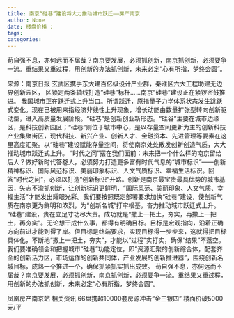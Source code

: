 ```yaml
---
title: 南京“硅巷”建设将大力推动城市跃迁——房产南京
author: None
date: 楼盘价格 : 
tags: 
categories: 
---
```

苟自强不息，亦何远而不届哉？南京要发展，必须抓创新，南京抓创新，必须要争一流。重结果又重过程，用创新的办法抓创新，未来必定“心有所指，梦终会圆”。
<!-- more -->
来源：南京日报
玄武区携手东大建百亿级设计产业群，秦淮区六大工程助建无边界创新园区，
区锁定两条轴线打造“硅巷”标杆……南京“硅巷”建设正在紧锣密鼓推进。
我国城市正在跃迁式上升当口。所谓跃迁，原指量子力学体系状态发生跳跃式变化。现在已被用来指经济非线性上升现象，增长动能由数量扩张型转向创新驱动型，进入高质量发展阶段。“硅巷”是创新创业新形态。“硅谷”主要在城市边缘区，是科技创新园区；“硅巷”则位于城市中心，是以存量空间更新为主的创新科技产业集聚街区，现代科技、新兴产业、创新人才、金融资本、先进管理等要素在这里高度汇聚。以“硅巷”建设赋能存量空间，将使南京处处散发创新创造气质，大大推动城市跃迁式上升。
“时代之问”摆在我们面前：未来把一个什么样的南京留给后人？做好新时代答卷人，必须努力打造更多富有时代气息的“城市标识”——创新精神标识、国际风范标识、美丽印象标识、人文气质标识、幸福生活标识。回答“时代之问”，必须以打造“创新标识”开路。创新是南京最宝贵最具优势的城市基因，矢志不渝抓创新，让创新标识更鲜明，“国际风范、美丽印象、人文气质、幸福生活”才能发出耀眼光彩。我们要按照既定部署要求加快“硅巷”建设，使创新气质在南京更为鲜明和浓烈，为“创新名城”打牢根基，奋力推动城市跃迁式上升。
“硅巷”建设，贵在立足寸功尽大责。成功就是“撒上一把土，夯实，再撒上一把土，再夯实”。无论想干成什么事，都得有明确目标。目标是宏观指向，沿着正确方向前进才能到得了岸。但目标是终端要求，实现目标得一步步来，这就得把目标具体化，不断地“撒上一把土，夯实”，才能以“过程”实打实，确保“结果”不落空。我们要准确领会和把握城市“硅巷”功能定位，即“资源汇聚的创新综合体，配套齐全的创新活力区，市场运作的创新共同体，产业发展的创新推进器”，围绕创新名城目标，成熟一个推进一个，确保抓紧抓实抓出成效。
苟自强不息，亦何远而不届哉？南京要发展，必须抓创新，南京抓创新，必须要争一流。重结果又重过程，用创新的办法抓创新，未来必定“心有所指，梦终会圆”。
                        
                        
                        
                        
                                        
                    
                    
                
                    
                    
                    
                
                    
                
凤凰房产南京站
相关资讯
66盘携超10000套房源冲击“金三银四”
楼面价破5000元/平
	                        
	                    
	                        
	                    
